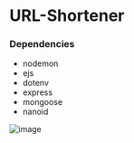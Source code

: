 # URL-Shortener

<h3>Dependencies</h3>
<ul>
  <li>nodemon</li>
  <li>ejs</li>
  <li>dotenv</li>
  <li>express</li>
  <li>mongoose</li>
  <li>nanoid</li>
</ul>

![image](https://github.com/AayushiChauhan152/URL-Shortener/assets/96294707/c94b8c02-acf4-4225-b733-8c3daeb5d178)
